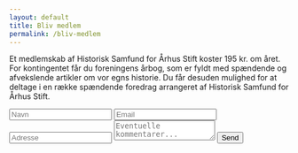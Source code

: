 ```yaml
---
layout: default
title: Bliv medlem
permalink: /bliv-medlem
---
```


Et medlemskab af Historisk Samfund for Århus Stift koster 195 kr. om året. 
For kontingentet får du foreningens årbog, som er fyldt med spændende og afvekslende artikler om vor egns historie. Du får desuden mulighed for at deltage i en række spændende foredrag arrangeret af Historisk Samfund for Århus Stift.

<form id="contactform" action="https://api.staticforms.xyz/submit" method="post">
    <input type="text" name="honeypot" style="display: none;">
    <input type="hidden" name="accessKey" value="80cb6273-c24d-4f66-a336-2abd77c8923b">
    <input type="hidden" name="$Formular" value="Bliv medlem">
    <!-- Specify @ as reply to value if you want it to be customers email -->
    <input type="hidden" name="replyTo" value="@">
    <input type="hidden" name="redirectTo" value="{{ site.url }}/kvittering">
    <label for="name">
        <input type="text" id="name" name="name" placeholder="Navn" required>
    </label>
    <label for="email">
        <input type="text" id="email" name="email" placeholder="Email" required>
    </label>
    <label for="address">
        <input type="text" id="address" name="address" placeholder="Adresse" required>
    </label>
    <label for="message">
        <textarea name="message" id="message" placeholder="Eventuelle kommentarer..."></textarea>
    </label>
    <button type="submit" aria-label="Send beskeden">Send</button>
</form>
